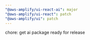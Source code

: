 ```yaml
---
"@aws-amplify/ui-react-ai": major
"@aws-amplify/ui-react": patch
"@aws-amplify/ui": patch
---
```


chore: get ai package ready for release
